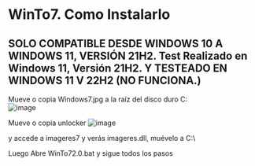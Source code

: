 # WinTo7. Como Instalarlo
## SOLO COMPATIBLE DESDE WINDOWS 10 A WINDOWS 11, VERSIÓN 21H2. Test Realizado en Windows 11, Versión 21H2. Y TESTEADO EN WINDOWS 11 V 22H2 (NO FUNCIONA.)

Mueve o copia Windows7.jpg a la raíz del disco duro C:\
![image](https://user-images.githubusercontent.com/71569318/209349678-185bccab-c072-4d0b-be44-b4b91c0754c9.png)




Mueve o copia unlocker
![image](https://user-images.githubusercontent.com/71569318/209351517-30f7c671-cadf-4f58-9282-8719295ce39e.png)


y accede a imageres7 y verás imageres.dll, muévelo a C:\


Luego Abre WinTo72.0.bat y sigue todos los pasos
